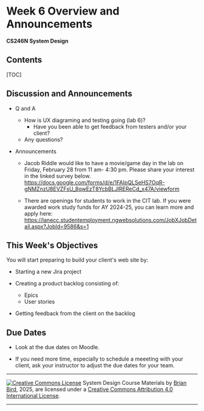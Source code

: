 <h1>Week 6 Overview and Announcements</h1>

**CS246N System Design**

<h2>Contents</h2>

[TOC]

## Discussion and Announcements

- Q and A

  - How is UX diagraming and testing going (lab 6)? 
    - Have you been able to get feedback from testers and/or your client?
  - Any questions?
- Announcements

  - Jacob Riddle would like to have a movie/game day in the lab on Friday, February 28 from 11 am- 4:30 pm. Please share your interest in the linked survey below. https://docs.google.com/forms/d/e/1FAIpQLSeHS7OqR-gNMZnzU8EVZFsU_8qwEzT8YcbBLJlREReCd_x47A/viewform

  - There are openings for students to work in the CIT lab.  If you were awarded work study funds for AY 2024-25, you can learn more and apply here: https://lanecc.studentemployment.ngwebsolutions.com/JobXJobDetail.aspx?JobId=9586&s=1


## This Week's Objectives

You will start preparing to build your client's web site by:

- Starting a new Jira project
- Creating a product backlog consisting of:
  - Epics
  - User stories

- Getting feedback from the client on the backlog

## Due Dates

- Look at the due dates on Moodle.

- If you need more time, especially to schedule a meeeting with your client, ask your instructor to adjust the due dates for your team.



------

[![Creative Commons License](https://i.creativecommons.org/l/by/4.0/88x31.png)](http://creativecommons.org/licenses/by/4.0/)
System Design Course Materials by [Brian Bird](https://profbird.dev), <time>2025</time>, are licensed under a [Creative Commons Attribution 4.0 International License](http://creativecommons.org/licenses/by/4.0/).

---


